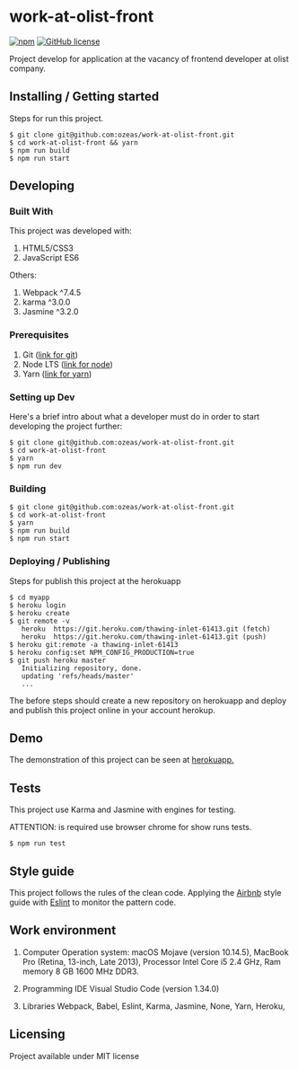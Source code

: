 # work-at-olist-front
[![npm](https://img.shields.io/npm/v/npm.svg?style=flat-square)](https://www.npmjs.com/package/npm)  [![GitHub license](https://img.shields.io/badge/license-MIT-blue.svg?style=flat-square)](https://github.com/ozeas/work-at-olist-front/blob/master/LICENSE)

Project develop for application at the vacancy of frontend developer at olist company.

## Installing / Getting started

Steps for run this project.

```shell
$ git clone git@github.com:ozeas/work-at-olist-front.git
$ cd work-at-olist-front && yarn
$ npm run build
$ npm run start
```

## Developing

### Built With
This project was developed with:
1. HTML5/CSS3
1. JavaScript ES6

Others:
1. Webpack ^7.4.5
1. karma ^3.0.0
1. Jasmine ^3.2.0

### Prerequisites

1. Git ([link for git](https://git-scm.com "link for git"))
2. Node LTS ([link for node](https://nodejs.org/en/ "link for node"))
3. Yarn ([link for yarn](https://yarnpkg.com/pt-BR/ "link for yarn"))

### Setting up Dev

Here's a brief intro about what a developer must do in order to start developing
the project further:

```shell
$ git clone git@github.com:ozeas/work-at-olist-front.git
$ cd work-at-olist-front
$ yarn
$ npm run dev
```

### Building
```shell
$ git clone git@github.com:ozeas/work-at-olist-front.git
$ cd work-at-olist-front
$ yarn
$ npm run build
$ npm run start
```

### Deploying / Publishing
 Steps for publish this project at the herokuapp
 ```shell
 $ cd myapp
 $ heroku login
 $ heroku create
 $ git remote -v
	heroku  https://git.heroku.com/thawing-inlet-61413.git (fetch)
	heroku  https://git.heroku.com/thawing-inlet-61413.git (push)
$ heroku git:remote -a thawing-inlet-61413
$ heroku config:set NPM_CONFIG_PRODUCTION=true
$ git push heroku master
	Initializing repository, done.
	updating 'refs/heads/master'
	...
 ```

The before steps should create a new repository on herokuapp and deploy and publish this project online in your account herokup.

## Demo

The demonstration of this project can be seen at [herokuapp.](https://work-olist-frontend.herokuapp.com "herokuapp.")


## Tests

This project use Karma and Jasmine with engines for testing.

ATTENTION: is required use browser chrome for show runs tests.

```shell
$ npm run test
```

## Style guide
This project follows the rules of the clean code. Applying the [Airbnb](https://github.com/airbnb/javascript/tree/master/packages/eslint-config-airbnb-base "Airbnb") style guide with [Eslint](https://eslint.org/docs/user-guide/getting-started "Eslint") to monitor the pattern code.

## Work environment
1. Computer
	Operation system: macOS Mojave (version 10.14.5),
	MacBook Pro (Retina, 13-inch, Late 2013),
	Processor Intel Core i5 2.4 GHz,
	Ram memory 8 GB 1600 MHz DDR3.

2. Programming IDE
	 Visual Studio Code (version 1.34.0)

3. Libraries
	Webpack,
	Babel,
	Eslint,
	Karma,
	Jasmine,
	None,
	Yarn,
	Heroku,

## Licensing

Project available under MIT license
